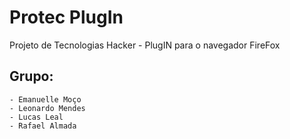 # Protec PlugIn
Projeto de Tecnologias Hacker - PlugIN para o navegador FireFox 

## Grupo:

    - Emanuelle Moço
    - Leonardo Mendes
    - Lucas Leal
    - Rafael Almada
